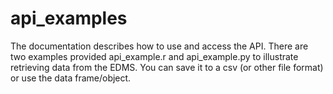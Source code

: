 # api_examples
The documentation describes how to use and access the API.  There are two examples provided api_example.r and api_example.py to illustrate retrieving data from the EDMS.
You can save it to a csv (or other file format) or use the data frame/object.
